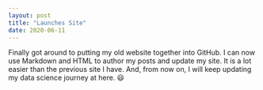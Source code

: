 ```yaml
---
layout: post
title: "Launches Site"
date: 2020-06-11
---
```


Finally got around to putting my old website together into GitHub. I can now use Markdown and HTML to author my posts and update my site. 
It is a lot easier than the previous site I have. And, from now on, I will keep updating my data science journey at here. 😃
